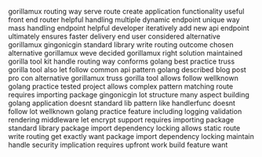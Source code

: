 gorillamux routing way serve route create application functionality useful front end router helpful handling multiple dynamic endpoint unique way mass handling endpoint helpful developer iteratively add new api endpoint ultimately ensures faster delivery end user considered alternative gorillamux gingonicgin standard library write routing outcome chosen alternative gorillamux weve decided gorillamux right solution maintained gorilla tool kit handle routing way conforms golang best practice truss gorilla tool also let follow common api pattern golang described blog post pro con alternative gorillamux truss gorilla tool allows follow wellknown golang practice tested project allows complex pattern matching route requires importing package gingonicgin lot structure many aspect building golang application doesnt standard lib pattern like handlerfunc doesnt follow lot wellknown golang practice feature including logging validation rendering middleware let encrypt support requires importing package standard library package import dependency locking allows static route write routing get exactly want package import dependency locking maintain handle security implication requires upfront work build feature want